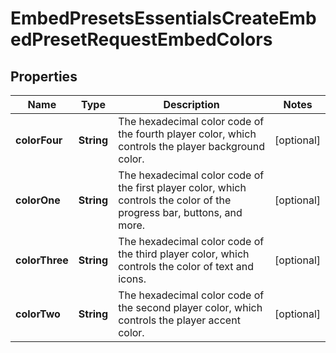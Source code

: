 

# EmbedPresetsEssentialsCreateEmbedPresetRequestEmbedColors


## Properties

| Name | Type | Description | Notes |
|------------ | ------------- | ------------- | -------------|
|**colorFour** | **String** | The hexadecimal color code of the fourth player color, which controls the player background color. |  [optional] |
|**colorOne** | **String** | The hexadecimal color code of the first player color, which controls the color of the progress bar, buttons, and more. |  [optional] |
|**colorThree** | **String** | The hexadecimal color code of the third player color, which controls the color of text and icons. |  [optional] |
|**colorTwo** | **String** | The hexadecimal color code of the second player color, which controls the player accent color. |  [optional] |



